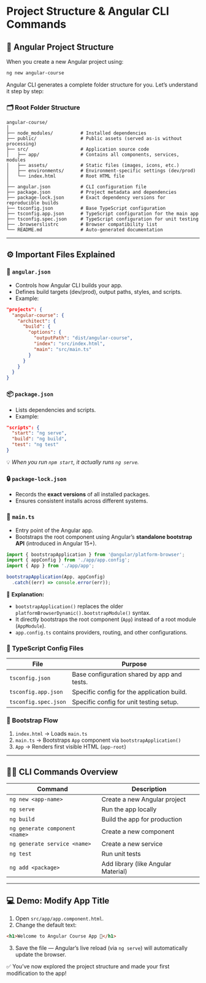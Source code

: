 # Project Structure & Angular CLI Commands


## 📁 Angular Project Structure

When you create a new Angular project using:

```bash
ng new angular-course
```

Angular CLI generates a complete folder structure for you. Let’s understand it step by step:

### 🗂️ Root Folder Structure

```
angular-course/
│
├── node_modules/          # Installed dependencies
├── public/                # Public assets (served as-is without processing)
├── src/                   # Application source code
│   ├── app/               # Contains all components, services, modules
│   ├── assets/            # Static files (images, icons, etc.)
│   ├── environments/      # Environment-specific settings (dev/prod)
│   └── index.html         # Root HTML file
│
├── angular.json           # CLI configuration file
├── package.json           # Project metadata and dependencies
├── package-lock.json      # Exact dependency versions for reproducible builds
├── tsconfig.json          # Base TypeScript configuration
├── tsconfig.app.json      # TypeScript configuration for the main app
├── tsconfig.spec.json     # TypeScript configuration for unit testing
├── .browserslistrc        # Browser compatibility list
└── README.md              # Auto-generated documentation
```

---

## ⚙️ Important Files Explained

### 🧩 `angular.json`

* Controls how Angular CLI builds your app.
* Defines build targets (dev/prod), output paths, styles, and scripts.
* Example:

```json
"projects": {
  "angular-course": {
    "architect": {
      "build": {
        "options": {
          "outputPath": "dist/angular-course",
          "index": "src/index.html",
          "main": "src/main.ts"
        }
      }
    }
  }
}
```

### 📦 `package.json`

* Lists dependencies and scripts.
* Example:

```json
"scripts": {
  "start": "ng serve",
  "build": "ng build",
  "test": "ng test"
}
```

💡 *When you run `npm start`, it actually runs `ng serve`.*

### 🔒 `package-lock.json`

* Records the **exact versions** of all installed packages.
* Ensures consistent installs across different systems.

### 🧠 `main.ts`

* Entry point of the Angular app.
* Bootstraps the root component using Angular’s **standalone bootstrap API** (introduced in Angular 15+).

```typescript
import { bootstrapApplication } from '@angular/platform-browser';
import { appConfig } from './app/app.config';
import { App } from './app/app';

bootstrapApplication(App, appConfig)
  .catch((err) => console.error(err));
```

💬 **Explanation:**

* `bootstrapApplication()` replaces the older `platformBrowserDynamic().bootstrapModule()` syntax.
* It directly bootstraps the root component (`App`) instead of a root module (`AppModule`).
* `app.config.ts` contains providers, routing, and other configurations.

### 📘 TypeScript Config Files

| File                 | Purpose                                     |
| -------------------- | ------------------------------------------- |
| `tsconfig.json`      | Base configuration shared by app and tests. |
| `tsconfig.app.json`  | Specific config for the application build.  |
| `tsconfig.spec.json` | Specific config for unit testing setup.     |

### 🚀 Bootstrap Flow

1. `index.html` → Loads `main.ts`
2. `main.ts` → Bootstraps `App` component via `bootstrapApplication()`
3. `App` → Renders first visible HTML (`app-root`)

---

## 🧑‍💻 CLI Commands Overview

| Command                        | Description                         |
| ------------------------------ | ----------------------------------- |
| `ng new <app-name>`            | Create a new Angular project        |
| `ng serve`                     | Run the app locally                 |
| `ng build`                     | Build the app for production        |
| `ng generate component <name>` | Create a new component              |
| `ng generate service <name>`   | Create a new service                |
| `ng test`                      | Run unit tests                      |
| `ng add <package>`             | Add library (like Angular Material) |

---

## 💻 Demo: Modify App Title

1. Open `src/app/app.component.html`.
2. Change the default text:

```html
<h1>Welcome to Angular Course App 🚀</h1>
```

3. Save the file — Angular’s live reload (via `ng serve`) will automatically update the browser.

✅ You’ve now explored the project structure and made your first modification to the app!

